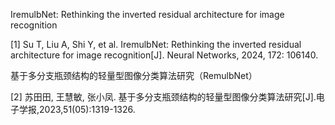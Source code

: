 IremulbNet: Rethinking the inverted residual architecture for image recognition

[1]	Su T, Liu A, Shi Y, et al. IremulbNet: Rethinking the inverted residual architecture for image recognition[J]. Neural Networks, 2024, 172: 106140.

基于多分支瓶颈结构的轻量型图像分类算法研究（RemulbNet）

[2]	苏田田, 王慧敏, 张小凤. 基于多分支瓶颈结构的轻量型图像分类算法研究[J].电子学报,2023,51(05):1319-1326.
